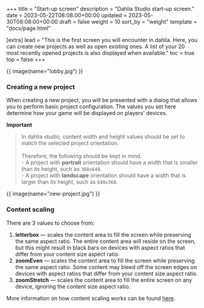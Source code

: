 +++
title = "Start-up screen"
description = "Dahlia Studio start-up screen."
date = 2023-05-22T08:08:00+00:00
updated = 2023-05-30T08:08:00+00:00
draft = false
weight = 10
sort_by = "weight"
template = "docs/page.html"

[extra]
lead = "This is the first screen you will encounter in dahlia. Here, you can create new projects as well as open existing ones. A list of your 20 most recently opened projects is also displayed when available."
toc = true
top = false
+++

{{ image(name="lobby.jpg") }}

### Creating a new project

When creating a new project, you will be presented with a dialog that allows you to perform basic project configuration. The values you set here determine how your game will be displayed on players' devices.

**Important**
<blockquote>
In dahlia studio, content width and height values should be set to match the selected project orientation.
<br><br>
Therefore, the following should be kept in mind:
<br>
- A project with <b>portrait</b> orientation should have a width that is smaller than its height, such as <code>360x640</code>.
<br>
- A project with <b>landscape</b> orientation should have a width that is larger than its height, such as <code>640x360</code>.
</blockquote>

{{ image(name="new-project.jpg") }}

### Content scaling

There are 3 values to choose from:

1. **letterbox** &mdash; scales the content area to fill the screen while preserving the same aspect ratio. The entire content area will reside on the screen, but this might result in black bars on devices with aspect ratios that differ from your content size aspect ratio.
2. **zoomEven** &mdash; scales the content area to fill the screen while preserving the same aspect ratio. Some content may bleed off the screen edges on devices with aspect ratios that differ from your content size aspect ratio.
3. **zoomStretch** &mdash; scales the content area to fill the entire screen on any device, ignoring the content size aspect ratio.

More information on how content scaling works can be found <a href="https://docs.coronalabs.com/guide/basics/configSettings/index.html#scale" target="_blank">here</a>.
